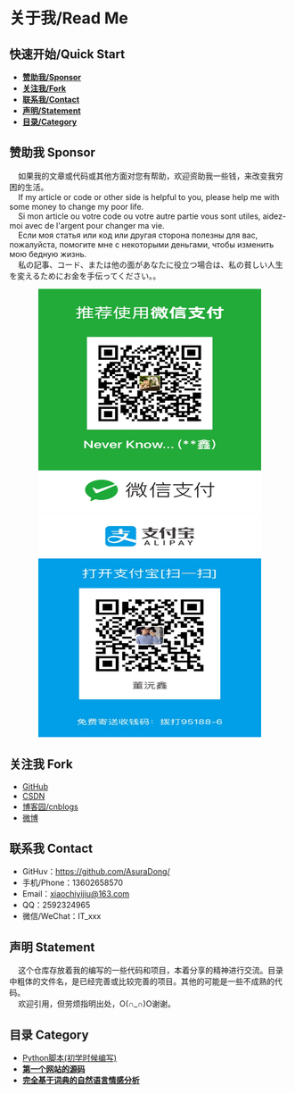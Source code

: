 # 关于我/Read Me

## 快速开始/Quick Start
- **[赞助我/Sponsor](#赞助我-sponsor)**
- **[关注我/Fork](#关注我-fork)**
- **[联系我/Contact](#联系我-contact)**
- **[声明/Statement](#声明-statement)**
- **[目录/Category](#目录-category)**


## 赞助我 Sponsor
&nbsp;&nbsp;&nbsp;&nbsp;如果我的文章或代码或其他方面对您有帮助，欢迎资助我一些钱，来改变我穷困的生活。<br>
&nbsp;&nbsp;&nbsp;&nbsp;If my article or code or other side is helpful to you, please help me with some money to change my poor life.<br>
&nbsp;&nbsp;&nbsp;&nbsp;Si mon article ou votre code ou votre autre partie vous sont utiles, aidez-moi avec de l'argent pour changer ma vie.<br>
&nbsp;&nbsp;&nbsp;&nbsp;Если моя статья или код или другая сторона полезны для вас, пожалуйста, помогите мне с некоторыми деньгами, чтобы изменить мою бедную жизнь.<br>
&nbsp;&nbsp;&nbsp;&nbsp;私の記事、コード、または他の面があなたに役立つ場合は、私の貧しい人生を変えるためにお金を手伝ってください。。

<center class="AsuraDongSponsorImages">
    <img src="wechat.JPG" width="400" height="400"/>
    <img src="zhifubao.JPG" width="400" height="400"/>
</center>


## 关注我 Fork
- [GitHub](https://github.com/login?return_to=%2Fjiangzihao%3Ftab%3Dfollowers)
- [CSDN](http://blog.csdn.net/asuradong)
- [博客园/cnblogs](http://www.cnblogs.com/AsuraDong/)
- [微博](http://weibo.com/AsuraDong)


## 联系我 Contact
- GitHuv：<https://github.com/AsuraDong/>
- 手机/Phone：13602658570
- Email：<xiaochiyijiu@163.com> 
- QQ：2592324965
- 微信/WeChat：IT_xxx


## 声明 Statement
&nbsp;&nbsp;&nbsp;&nbsp;这个仓库存放着我的编写的一些代码和项目，本着分享的精神进行交流。目录中粗体的文件名，是已经完善或比较完善的项目。其他的可能是一些不成熟的代码。<br>
&nbsp;&nbsp;&nbsp;&nbsp;欢迎引用，但劳烦指明出处，O(∩_∩)O谢谢。


## 目录 Category

- [Python脚本(初学时候编写)](https://github.com/AsuraDong/Code/tree/master/PyScript)
- **[第一个网站的源码](https://github.com/AsuraDong/Code/tree/master/BlogSite)**
- **[完全基于词典的自然语言情感分析](https://github.com/AsuraDong/Code/tree/master/DictEmotionAlgorithm)**